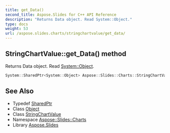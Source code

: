 ```yaml
---
title: get_Data()
second_title: Aspose.Slides for C++ API Reference
description: "Returns Data object. Read System::Object."
type: docs
weight: 53
url: /aspose.slides.charts/stringchartvalue/get_data/
---
```

## StringChartValue::get_Data() method


Returns Data object. Read [System::Object](../../../system/object/).

```cpp
System::SharedPtr<System::Object> Aspose::Slides::Charts::StringChartValue::get_Data() override
```

## See Also

* Typedef [SharedPtr](../../../system/sharedptr/)
* Class [Object](../../../system/object/)
* Class [StringChartValue](../)
* Namespace [Aspose::Slides::Charts](../../)
* Library [Aspose.Slides](../../../)